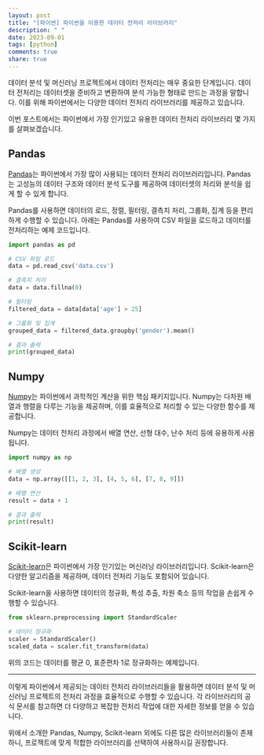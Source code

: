 ```yaml
---
layout: post
title: "[파이썬] 파이썬을 이용한 데이터 전처리 라이브러리"
description: " "
date: 2023-09-01
tags: [python]
comments: true
share: true
---
```


데이터 분석 및 머신러닝 프로젝트에서 데이터 전처리는 매우 중요한 단계입니다. 데이터 전처리는 데이터셋을 준비하고 변환하여 분석 가능한 형태로 만드는 과정을 말합니다. 이를 위해 파이썬에서는 다양한 데이터 전처리 라이브러리를 제공하고 있습니다.

이번 포스트에서는 파이썬에서 가장 인기있고 유용한 데이터 전처리 라이브러리 몇 가지를 살펴보겠습니다.

## Pandas

[Pandas](https://pandas.pydata.org/)는 파이썬에서 가장 많이 사용되는 데이터 전처리 라이브러리입니다. Pandas는 고성능의 데이터 구조와 데이터 분석 도구를 제공하여 데이터셋의 처리와 분석을 쉽게 할 수 있게 합니다.

Pandas를 사용하면 데이터의 로드, 정렬, 필터링, 결측치 처리, 그룹화, 집계 등을 편리하게 수행할 수 있습니다.
아래는 Pandas를 사용하여 CSV 파일을 로드하고 데이터를 전처리하는 예제 코드입니다.

```python
import pandas as pd

# CSV 파일 로드
data = pd.read_csv('data.csv')

# 결측치 처리
data = data.fillna(0)

# 필터링
filtered_data = data[data['age'] > 25]

# 그룹화 및 집계
grouped_data = filtered_data.groupby('gender').mean()

# 결과 출력
print(grouped_data)
```

## Numpy

[Numpy](https://numpy.org/)는 파이썬에서 과학적인 계산을 위한 핵심 패키지입니다. Numpy는 다차원 배열과 행렬을 다루는 기능을 제공하며, 이를 효율적으로 처리할 수 있는 다양한 함수를 제공합니다.

Numpy는 데이터 전처리 과정에서 배열 연산, 선형 대수, 난수 처리 등에 유용하게 사용됩니다.

```python
import numpy as np

# 배열 생성
data = np.array([[1, 2, 3], [4, 5, 6], [7, 8, 9]])

# 배열 연산
result = data + 1

# 결과 출력
print(result)
```

## Scikit-learn

[Scikit-learn](https://scikit-learn.org/)은 파이썬에서 가장 인기있는 머신러닝 라이브러리입니다. Scikit-learn은 다양한 알고리즘을 제공하며, 데이터 전처리 기능도 포함되어 있습니다.

Scikit-learn을 사용하면 데이터의 정규화, 특성 추출, 차원 축소 등의 작업을 손쉽게 수행할 수 있습니다.

```python
from sklearn.preprocessing import StandardScaler

# 데이터 정규화
scaler = StandardScaler()
scaled_data = scaler.fit_transform(data)
```

위의 코드는 데이터를 평균 0, 표준편차 1로 정규화하는 예제입니다.

---

이렇게 파이썬에서 제공되는 데이터 전처리 라이브러리들을 활용하면 데이터 분석 및 머신러닝 프로젝트의 전처리 과정을 효율적으로 수행할 수 있습니다. 각 라이브러리의 공식 문서를 참고하면 더 다양하고 복잡한 전처리 작업에 대한 자세한 정보를 얻을 수 있습니다.

위에서 소개한 Pandas, Numpy, Scikit-learn 외에도 다른 많은 라이브러리들이 존재하니, 프로젝트에 맞게 적합한 라이브러리를 선택하여 사용하시길 권장합니다.
